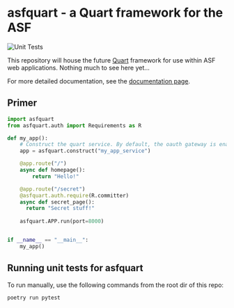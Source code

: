 # asfquart - a Quart framework for the ASF
![Unit Tests](https://github.com/apache/infrastructure-asfquart/actions/workflows/unit-tests.yml/badge.svg)
  
This repository will house the future [Quart](https://github.com/pallets/quart/) framework for use 
within ASF web applications. Nothing much to see here yet...

For more detailed documentation, see the [documentation page](docs/readme.md).
  
## Primer

~~~python
import asfquart
from asfquart.auth import Requirements as R

def my_app():
    # Construct the quart service. By default, the oauth gateway is enabled at /oauth.
    app = asfquart.construct("my_app_service")

    @app.route("/")
    async def homepage():
        return "Hello!"

    @app.route("/secret")
    @asfquart.auth.require(R.committer)
    async def secret_page():
      return "Secret stuff!"
    
    asfquart.APP.run(port=8000)


if __name__ == "__main__":
    my_app()

~~~

## Running unit tests for asfquart

To run manually, use the following commands from the root dir of this repo:

~~~shell
poetry run pytest
~~~

